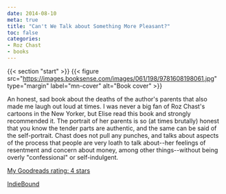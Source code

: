 ```yaml
---
date: 2014-08-10
meta: true
title: "Can't We Talk about Something More Pleasant?"
toc: false
categories:
- Roz Chast
- books
---
```


{{< section "start" >}}
{{< figure src="https://images.booksense.com/images/061/198/9781608198061.jpg" type="margin" label="mn-cover" alt="Book cover" >}}

An honest, sad book about the deaths of the author's parents that also made me laugh out loud at times. I was never a big fan of Roz Chast's cartoons in the New Yorker, but Elise read this book and strongly recommended it. The portrait of her parents is so (at times brutally) honest that you know the tender parts are authentic, and the same can be said of the self-portrait. Chast does not pull any punches, and talks about aspects of the process that people are very loath to talk about--her feelings of resentment and concern about money, among other things--without being overly "confessional" or self-indulgent. 

[My Goodreads rating: 4 stars](https://www.goodreads.com/review/show/1023172310)  

[IndieBound](https://www.indiebound.org/book/9781608198061)
